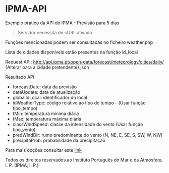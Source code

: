 # IPMA-API
Exemplo prático da API do IPMA - Previsão para 5 dias

> Servidor necessita de cURL ativado

Funções mencionadas podem ser consultadas no ficheiro weather.php

Lista de cidades disponíveis estão presentes na função id_local

Request API: 
http://api.ipma.pt/open-data/forecast/meteorology/cities/daily/ {Alterar para a cidade pretendente}.json

Resultado API:

 - forecastDate: data da previsão
 - dataUpdate: data de atualização
 - globalIdLocal: identificador do local
 - idWeatherType: código relativo ao tipo de tempo - (Usar função tipo_tempo)
 - tMin: temperatura mínima diária
 - tMax: temperatura máxima diária
 - classWindSpeed: classe da intensidade do vento (Usar função
   tipo_vento)
 - predWindDir: rumo predominante do vento (N, NE, E, SE, S, SW, W, NW)
 - precipitaProb: probabilidade da precipitação

Para mais opções consultar este [link](http://api.ipma.pt/#services)

Todos os direitos reservados ao Instituto Português do Mar e da Atmosfera, I. P. (IPMA, I. P.)
